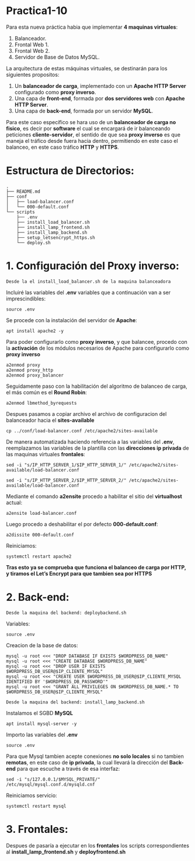 # Practica1-10

Para esta nueva práctica habia que implementar **4 maquinas virtuales**:

1. Balanceador.
2. Frontal Web 1.
3. Frontal Web 2.
4. Servidor de Base de Datos MySQL.

La arquitectura de estas máquinas virtuales, se destinarán para los siguientes propositos:

1. Un **balanceador de carga**, implementado con un **Apache HTTP Server** configurado como **proxy inverso**.
2. Una capa de **front-end**, formada por **dos servidores web** con **Apache HTTP Server**.
3. Una capa de **back-end**, formada por un servidor **MySQL**.

Para este caso específico se hara uso de un **balanceador de carga no fisico**, es decir por **software** el cual se encargará de ir balanceando peticiones **cliente-servidor**, el sentido de que sea **proxy inverso** es que maneja el tráfico desde fuera hacia dentro, permitiendo en este caso el balanceo, en este caso tráfico **HTTP** y **HTTPS**.

# Estructura de Directorios:

````
.
├── README.md
├── conf
│   ├── load-balancer.conf
│   └── 000-default.conf
└── scripts
    ├── .env
    ├── install_load_balancer.sh
    ├── install_lamp_frontend.sh
    ├── install_lamp_backend.sh
    ├── setup_letsencrypt_https.sh
    └── deploy.sh
````



# 1. Configuración del Proxy inverso:

`Desde la el install_load_balancer.sh de la maquina balanceadora`


Incluiré las variables del **.env** variables que a continuación van a ser imprescindibles:

````
source .env
````

Se procede con la instalación del servidor de **Apache**:

````
apt install apache2 -y
````

Para poder configurarlo como **proxy inverso**, y que balancee, procedo con la **activación** de los módulos necesarios de Apache para configurarlo como **proxy inverso**

````
a2enmod proxy
a2enmod proxy_http
a2enmod proxy_balancer
````

Seguidamente paso con la habilitación del algoritmo de balanceo de carga, el más común es el **Round Robin**:

````
a2enmod lbmethod_byrequests
````

Despues pasamos a copiar archivo el archivo de configuracion del balanceador hacia el **sites-available**

````
cp ../conf/load-balancer.conf /etc/apache2/sites-available
````
De manera automatizada haciendo referencia a las variables del **.env**, reemplazamos las variables de la plantilla con las **direcciones ip privada** de las
maquinas virtuales **frontales**:

````
sed -i "s/IP_HTTP_SERVER_1/$IP_HTTP_SERVER_1/" /etc/apache2/sites-available/load-balancer.conf
````
````
sed -i "s/IP_HTTP_SERVER_2/$IP_HTTP_SERVER_2/" /etc/apache2/sites-available/load-balancer.conf
````

Mediante el comando **a2ensite** procedo a habilitar el sitio del **virtualhost** actual:

````
a2ensite load-balancer.conf 
````
Luego procedo a deshabilitar el por defecto **000-default.conf**:

````
a2dissite 000-default.conf 
````

Reiniciamos:

````
systemctl restart apache2
````

**Tras esto ya se comprueba que funciona el balanceo de carga por HTTP, y tiramos el Let’s Encrypt para que tambien sea por HTTPS**

# 2. Back-end:

`Desde la maquina del backend: deploybackend.sh`


Variables:

````
source .env
````
Creacion de la base de datos:

````
mysql -u root <<< "DROP DATABASE IF EXISTS $WORDPRESS_DB_NAME"
mysql -u root <<< "CREATE DATABASE $WORDPRESS_DB_NAME"
mysql -u root <<< "DROP USER IF EXISTS $WORDPRESS_DB_USER@$IP_CLIENTE_MYSQL"
mysql -u root <<< "CREATE USER $WORDPRESS_DB_USER@$IP_CLIENTE_MYSQL IDENTIFIED BY '$WORDPRESS_DB_PASSWORD'"
mysql -u root <<< "GRANT ALL PRIVILEGES ON $WORDPRESS_DB_NAME.* TO $WORDPRESS_DB_USER@$IP_CLIENTE_MYSQL"
````

`Desde la maquina del backend: install_lamp_backend.sh `

Instalamos el SGBD **MySQL**

````
apt install mysql-server -y
````
Importo las variables del **.env**

````
source .env
````
Para que Mysql tambien acepte conexiones **no solo locales** si no tambien **remotas**, en este caso de **ip privada**, la cual llevará la dirección del **Back-end** para que escuche a través de esa interfaz: 

````
sed -i "s/127.0.0.1/$MYSQL_PRIVATE/" /etc/mysql/mysql.conf.d/mysqld.cnf
````

Reiniciamos servicio:

````
systemctl restart mysql
````
# 3. Frontales:

Despues de pasaría a ejecutar en los **frontales** los scripts correspondientes al **install_lamp_frontend.sh** y **deployfrontend.sh**
